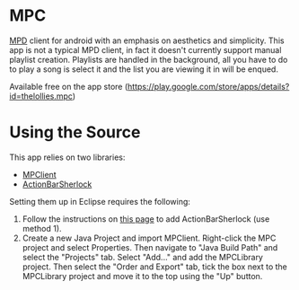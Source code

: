 MPC
===

<a href="http://mpd.wikia.com/wiki/Music_Player_Daemon_Wiki">MPD</a> client for android with an 
emphasis on aesthetics and simplicity. This app is not a typical MPD client, in fact it doesn't currently support manual playlist creation. Playlists are handled in the background, all you have to do to play a song is select it and the list you are viewing it in will be enqued.  

Available free on the app store (https://play.google.com/store/apps/details?id=thelollies.mpc) 

Using the Source
================

This app relies on two libraries:
  - <a href="https://github.com/thelollies/MPCLibrary">MPClient</a>
  - <a href="http://actionbarsherlock.com/">ActionBarSherlock</a>

Setting them up in Eclipse requires the following:
  1. Follow the instructions on <a href="http://actionbarsherlock.com/usage.html">this page</a> to add ActionBarSherlock (use method 1).
  2. Create a new Java Project and import MPClient. Right-click the MPC project and select Properties. Then navigate to "Java Build Path" and select the "Projects" tab. Select "Add..." and add the MPCLibrary project. Then select the "Order and Export" tab, tick the box next to the MPCLibrary project and move it to the top using the "Up" button.
  


